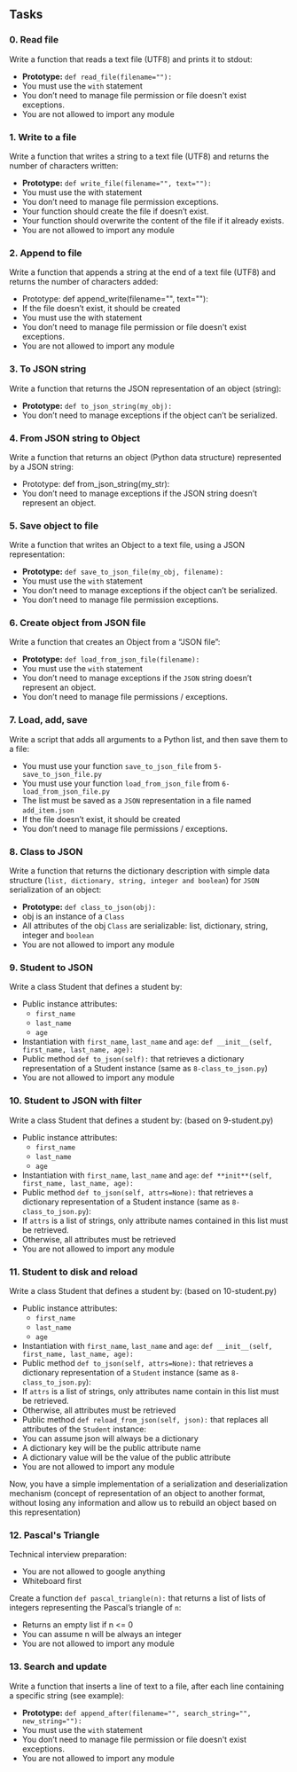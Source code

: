 ## Tasks

### 0. Read file

Write a function that reads a text file (UTF8) and prints it to stdout:

-   **Prototype:** `def read_file(filename=""):`
-   You must use the `with` statement
-   You don’t need to manage file permission or file doesn't exist exceptions.
-   You are not allowed to import any module

### 1. Write to a file

Write a function that writes a string to a text file (UTF8) and returns the number of characters written:

-   **Prototype:** `def write_file(filename="", text=""):`
-   You must use the with statement
-   You don’t need to manage file permission exceptions.
-   Your function should create the file if doesn’t exist.
-   Your function should overwrite the content of the file if it already exists.
-   You are not allowed to import any module

### 2. Append to file

Write a function that appends a string at the end of a text file (UTF8) and returns the number of characters added:

-   Prototype: def append_write(filename="", text=""):
-   If the file doesn’t exist, it should be created
-   You must use the with statement
-   You don’t need to manage file permission or file doesn't exist exceptions.
-   You are not allowed to import any module

### 3. To JSON string

Write a function that returns the JSON representation of an object (string):

-   **Prototype:** `def to_json_string(my_obj):`
-   You don’t need to manage exceptions if the object can’t be serialized.

### 4. From JSON string to Object

Write a function that returns an object (Python data structure) represented by a JSON string:

-   Prototype: def from_json_string(my_str):
-   You don’t need to manage exceptions if the JSON string doesn’t represent an object.

### 5. Save object to file

Write a function that writes an Object to a text file, using a JSON representation:

-   **Prototype:** `def save_to_json_file(my_obj, filename):`
-   You must use the `with` statement
-   You don’t need to manage exceptions if the object can’t be serialized.
-   You don’t need to manage file permission exceptions.

### 6. Create object from JSON file

Write a function that creates an Object from a “JSON file”:

-   **Prototype:** `def load_from_json_file(filename):`
-   You must use the `with` statement
-   You don’t need to manage exceptions if the `JSON` string doesn’t represent an object.
-   You don’t need to manage file permissions / exceptions.

### 7. Load, add, save

Write a script that adds all arguments to a Python list, and then save them to a file:

-   You must use your function `save_to_json_file` from `5-save_to_json_file.py`
-   You must use your function `load_from_json_file` from `6-load_from_json_file.py`
-   The list must be saved as a `JSON` representation in a file named `add_item.json`
-   If the file doesn’t exist, it should be created
-   You don’t need to manage file permissions / exceptions.

### 8. Class to JSON

Write a function that returns the dictionary description with simple data structure (`list, dictionary, string, integer and boolean`) for `JSON` serialization of an object:

-   **Prototype:** `def class_to_json(obj):`
-   obj is an instance of a `Class`
-   All attributes of the obj `Class` are serializable: list, dictionary, string, integer and `boolean`
-   You are not allowed to import any module

### 9. Student to JSON

Write a class Student that defines a student by:

-   Public instance attributes:
    -   `first_name`
    -   `last_name`
    -   `age`
-   Instantiation with `first_name`, `last_name` and `age`: `def __init__(self, first_name, last_name, age):`
-   Public method `def to_json(self):` that retrieves a dictionary representation of a Student instance (same as `8-class_to_json.py`)
-   You are not allowed to import any module

### 10. Student to JSON with filter

Write a class Student that defines a student by: (based on 9-student.py)

-   Public instance attributes:
    -   `first_name`
    -   `last_name`
    -   `age`
-   Instantiation with `first_name`, `last_name` and `age`: `def **init**(self, first_name, last_name, age):`
-   Public method `def to_json(self, attrs=None):` that retrieves a dictionary representation of a Student instance (same as `8-class_to_json.py`):
-   If `attrs` is a list of strings, only attribute names contained in this list must be retrieved.
-   Otherwise, all attributes must be retrieved
-   You are not allowed to import any module

### 11. Student to disk and reload

Write a class Student that defines a student by: (based on 10-student.py)

-   Public instance attributes:
    -   `first_name`
    -   `last_name`
    -   `age`
-   Instantiation with `first_name`, `last_name` and `age`: `def __init__(self, first_name, last_name, age):`
-   Public method `def to_json(self, attrs=None):` that retrieves a dictionary representation of a `Student` instance (same as `8-class_to_json.py`):
-   If `attrs` is a list of strings, only attributes name contain in this list must be retrieved.
-   Otherwise, all attributes must be retrieved
-   Public method `def reload_from_json(self, json):` that replaces all attributes of the `Student` instance:
-   You can assume json will always be a dictionary
-   A dictionary key will be the public attribute name
-   A dictionary value will be the value of the public attribute
-   You are not allowed to import any module

Now, you have a simple implementation of a serialization and deserialization mechanism (concept of representation of an object to another format, without losing any information and allow us to rebuild an object based on this representation)

### 12. Pascal's Triangle

Technical interview preparation:

-   You are not allowed to google anything
-   Whiteboard first

Create a function `def pascal_triangle(n):` that returns a list of lists of integers representing the Pascal’s triangle of `n`:

-   Returns an empty list if n <= 0
-   You can assume n will be always an integer
-   You are not allowed to import any module

### 13. Search and update

Write a function that inserts a line of text to a file, after each line containing a specific string (see example):

-   **Prototype:** `def append_after(filename="", search_string="", new_string=""):`
-   You must use the `with` statement
-   You don’t need to manage file permission or file doesn't exist exceptions.
-   You are not allowed to import any module
